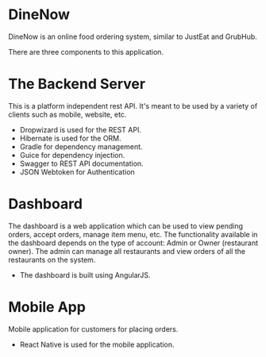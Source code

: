 # DineNow

DineNow is an online food ordering system, similar to JustEat and GrubHub.

There are three components to this application.

# The Backend Server 

This is a platform independent rest API. It's meant to be used by a variety of clients such as mobile, website, etc.

* Dropwizard is used for the REST API.
* Hibernate is used for the ORM.
* Gradle for dependency management.
* Guice for dependency injection.
* Swagger to REST API documentation.
* JSON Webtoken for Authentication

# Dashboard

The dashboard is a web application which can be used to view pending orders, accept orders, manage item menu, etc. The functionality
available in the dashboard depends on the type of account: Admin or Owner (restaurant owner). The admin can manage all restaurants and
view orders of all the restaurants on the system.

* The dashboard is built using AngularJS.

# Mobile App

Mobile application for customers for placing orders.

* React Native is used for the mobile application.

